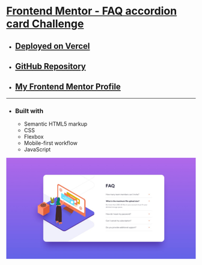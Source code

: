 # [Frontend Mentor - FAQ accordion card Challenge](https://www.frontendmentor.io/challenges/faq-accordion-card-XlyjD0Oam)

- ## [Deployed on Vercel](https://fm-faq-accordion-card-comp.vercel.app/)
- ## [GitHub Repository](https://github.com/panosjapan7/fm-faq-accordion-card-comp)
- ## [My Frontend Mentor Profile](https://www.frontendmentor.io/profile/panosjapan7)
** **
- ### Built with
    - Semantic HTML5 markup
    - CSS
    - Flexbox
    - Mobile-first workflow
    - JavaScript

![Design preview for the FAQ accordion card coding challenge](./design/desktop-design.jpg)

